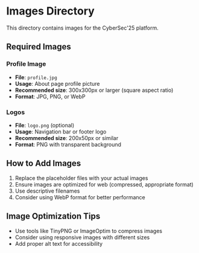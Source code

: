 # Images Directory

This directory contains images for the CyberSec'25 platform.

## Required Images

### Profile Image
- **File**: `profile.jpg`
- **Usage**: About page profile picture
- **Recommended size**: 300x300px or larger (square aspect ratio)
- **Format**: JPG, PNG, or WebP

### Logos
- **File**: `logo.png` (optional)
- **Usage**: Navigation bar or footer logo
- **Recommended size**: 200x50px or similar
- **Format**: PNG with transparent background

## How to Add Images

1. Replace the placeholder files with your actual images
2. Ensure images are optimized for web (compressed, appropriate format)
3. Use descriptive filenames
4. Consider using WebP format for better performance

## Image Optimization Tips

- Use tools like TinyPNG or ImageOptim to compress images
- Consider using responsive images with different sizes
- Add proper alt text for accessibility
